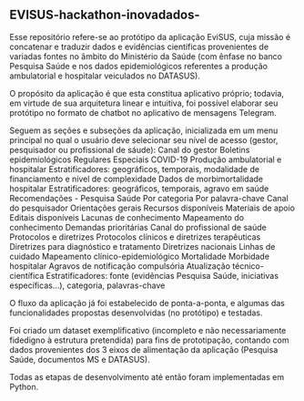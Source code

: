 ## EVISUS-hackathon-inovadados-

Esse repositório refere-se ao protótipo da aplicação EviSUS, cuja missão é concatenar e traduzir dados e evidências científicas provenientes de variadas fontes no âmbito do Ministério da Saúde (com ênfase no banco Pesquisa Saúde e nos dados epidemiológicos referentes a produção ambulatorial e hospitalar veiculados no DATASUS).

O propósito da aplicação é que esta constitua aplicativo próprio; todavia, em virtude de sua arquitetura linear e intuitiva, foi possível elaborar seu protótipo no formato de chatbot no aplicativo de mensagens Telegram. 

Seguem as seções e subseções da aplicação, inicializada em um menu principal no qual o usuário deve selecionar seu nível de acesso (gestor, pesquisador ou profissional de sáude):
  Canal do gestor
    Boletins epidemiológicos
      Regulares
      Especiais
      COVID-19
    Produção ambulatorial e hospitalar
      Estratificadores: geográficos, temporais, modalidade de financiamento e nível de complexidade
    Dados de morbimortalidade hospitalar
      Estratificadores: geográficos, temporais, agravo em saúde
    Recomendações - Pesquisa Saúde
      Por categoria
      Por palavra-chave
  Canal do pesquisador
    Orientações gerais
    Recursos disponíveis
      Materiais de apoio
      Editais disponíveis
    Lacunas de conhecimento
      Mapeamento do conhecimento
      Demandas prioritárias
  Canal do profissional de saúde
    Protocolos e diretrizes
      Protocolos clínicos e diretrizes terapêuticas
      Diretrizes para diagnóstico e tratamento
      Diretrizes nacionais
      Linhas de cuidado
    Mapeamento clínico-epidemiológico
      Mortalidade
      Morbidade hospitalar
      Agravos de notificação compulsória
    Atualização técnico-científica
      Estratificadores: fonte (evidências Pesquisa Saúde, iniciativas específicas...), categoria, palavras-chave
      
      
  O fluxo da aplicação já foi estabelecido de ponta-a-ponta, e algumas das funcionalidades propostas desenvolvidas (no protótipo) e testadas.
  
  Foi criado um dataset exemplificativo (incompleto e não necessariamente fidedigno à estrutura pretendida) para fins de prototipação, contando com dados provenientes dos 3 eixos de alimentação da aplicação (Pesquisa Saúde, documentos MS e DATASUS).
  
  Todas as etapas de desenvolvimento até então foram implementadas em Python.
